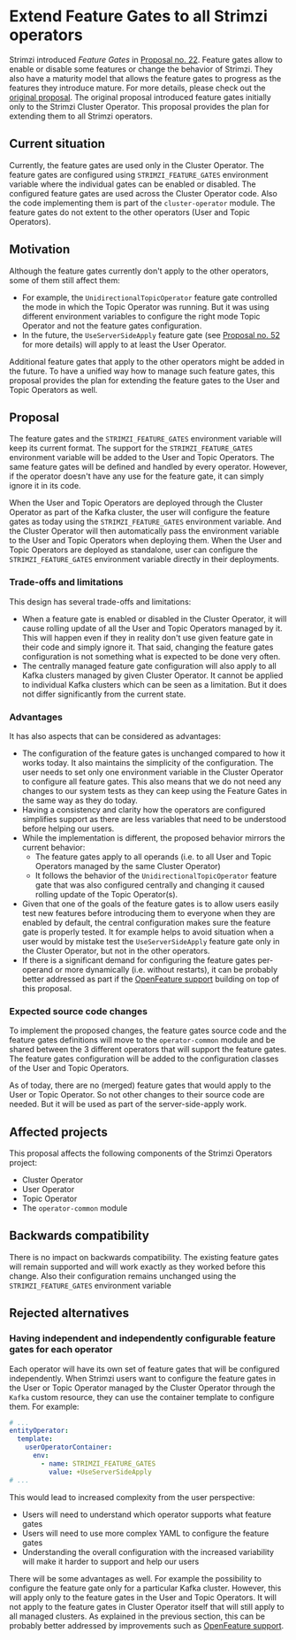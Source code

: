 # Extend Feature Gates to all Strimzi operators

Strimzi introduced _Feature Gates_ in [Proposal no. 22](https://github.com/strimzi/proposals/blob/main/022-feature-gates.md).
Feature gates allow to enable or disable some features or change the behavior of Strimzi.
They also have a maturity model that allows the feature gates to progress as the features they introduce mature.
For more details, please check out the [original proposal](https://github.com/strimzi/proposals/blob/main/022-feature-gates.md).
The original proposal introduced feature gates initially only to the Strimzi Cluster Operator.
This proposal provides the plan for extending them to all Strimzi operators.

## Current situation

Currently, the feature gates are used only in the Cluster Operator.
The feature gates are configured using `STRIMZI_FEATURE_GATES` environment variable where the individual gates can be enabled or disabled.
The configured feature gates are used across the Cluster Operator code.
Also the code implementing them is part of the `cluster-operator` module.
The feature gates do not extent to the other operators (User and Topic Operators).

## Motivation

Although the feature gates currently don't apply to the other operators, some of them still affect them:
* For example, the `UnidirectionalTopicOperator` feature gate controlled the mode in which the Topic Operator was running.
  But it was using different environment variables to configure the right mode Topic Operator and not the feature gates configuration.
* In the future, the `UseServerSideApply` feature gate (see [Proposal no. 52](https://github.com/strimzi/proposals/blob/main/052-k8s-server-side-apply.md) for more details) will apply to at least the User Operator.

Additional feature gates that apply to the other operators might be added in the future.
To have a unified way how to manage such feature gates, this proposal provides the plan for extending the feature gates to the User and Topic Operators as well.

## Proposal

The feature gates and the `STRIMZI_FEATURE_GATES` environment variable will keep its current format.
The support for the `STRIMZI_FEATURE_GATES` environment variable will be added to the User and Topic Operators.
The same feature gates will be defined and handled by every operator.
However, if the operator doesn't have any use for the feature gate, it can simply ignore it in its code.

When the User and Topic Operators are deployed through the Cluster Operator as part of the Kafka cluster, the user will configure the feature gates as today using the `STRIMZI_FEATURE_GATES` environment variable.
And the Cluster Operator will then automatically pass the environment variable to the User and Topic Operators when deploying them.
When the User and Topic Operators are deployed as standalone, user can configure the `STRIMZI_FEATURE_GATES` environment variable directly in their deployments.

### Trade-offs and limitations

This design has several trade-offs and limitations: 
* When a feature gate is enabled or disabled in the Cluster Operator, it will cause rolling update of all the User and Topic Operators managed by it.
  This will happen even if they in reality don't use given feature gate in their code and simply ignore it.
  That said, changing the feature gates configuration is not something what is expected to be done very often.
* The centrally managed feature gate configuration will also apply to all Kafka clusters managed by given Cluster Operator.
  It cannot be applied to individual Kafka clusters which can be seen as a limitation.
  But it does not differ significantly from the current state.

### Advantages

It has also aspects that can be considered as advantages:
* The configuration of the feature gates is unchanged compared to how it works today.
  It also maintains the simplicity of the configuration.
  The user needs to set only one environment variable in the Cluster Operator to configure all feature gates.
  This also means that we do not need any changes to our system tests as they can keep using the Feature Gates in the same way as they do today.
* Having a consistency and clarity how the operators are configured simplifies support as there are less variables that need to be understood before helping our users.
* While the implementation is different, the proposed behavior mirrors the current behavior:
    * The feature gates apply to all operands (i.e. to all User and Topic Operators managed by the same Cluster Operator)
    * It follows the behavior of the `UnidirectionalTopicOperator` feature gate that was also configured centrally and changing it caused rolling update of the Topic Operator(s).
* Given that one of the goals of the feature gates is to allow users easily test new features before introducing them to everyone when they are enabled by default, the central configuration makes sure the feature gate is properly tested.
  It for example helps to avoid situation when a user would by mistake test the `UseServerSideApply` feature gate only in the Cluster Operator, but not in the other operators.
* If there is a significant demand for configuring the feature gates per-operand or more dynamically (i.e. without restarts), it can be probably better addressed as part if the [OpenFeature support](https://github.com/strimzi/strimzi-kafka-operator/issues/7520) building on top of this proposal.

### Expected source code changes

To implement the proposed changes, the feature gates source code and the feature gates definitions will move to the `operator-common` module and be shared between the 3 different operators that will support the feature gates.
The feature gates configuration will be added to the configuration classes of the User and Topic Operators.

As of today, there are no (merged) feature gates that would apply to the User or Topic Operator.
So not other changes to their source code are needed.
But it will be used as part of the server-side-apply work.

## Affected projects

This proposal affects the following components of the Strimzi Operators project:
* Cluster Operator
* User Operator
* Topic Operator
* The `operator-common` module

## Backwards compatibility

There is no impact on backwards compatibility.
The existing feature gates will remain supported and will work exactly as they worked before this change.
Also their configuration remains unchanged using the `STRIMZI_FEATURE_GATES` environment variable 

## Rejected alternatives

### Having independent and independently configurable feature gates for each operator

Each operator will have its own set of feature gates that will be configured independently.
When Strimzi users want to configure the feature gates in the User or Topic Operator managed by the Cluster Operator through the `Kafka` custom resource, they can use the container template to configure them.
For example:
```yaml
# ...
entityOperator:
  template:
    userOperatorContainer:
      env:
        - name: STRIMZI_FEATURE_GATES
          value: +UseServerSideApply
# ...
```

This would lead to increased complexity from the user perspective:
* Users will need to understand which operator supports what feature gates
* Users will need to use more complex YAML to configure the feature gates
* Understanding the overall configuration with the increased variability will make it harder to support and help our users

There will be some advantages as well.
For example the possibility to configure the feature gate only for a particular Kafka cluster.
However, this will apply only to the feature gates in the User and Topic Operators.
It will not apply to the feature gates in Cluster Operator itself that will still apply to all managed clusters.
As explained in the previous section, this can be probably better addressed by improvements such as [OpenFeature support](https://github.com/strimzi/strimzi-kafka-operator/issues/7520). 
